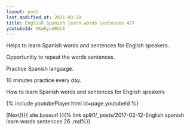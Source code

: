 ```yaml
---
layout: post
last_modified_at: 2021-03-29
title: English Spanish learn words sentences 427 
youtubeId: AKwEyudRdsE
---
```

 
 
Helps to learn Spanish words and sentences for English speakers.

Opportunitiy to repeat the words sentences. 

Practice Spanish language. 
 
10 minutes practice every day. 
 
How to learn Spanish words and sentences for English speakers 
 
{% include youtubePlayer.html id=page.youtubeId %}
 
 
[Next]({{ site.baseurl }}{% link  split1/_posts/2017-02-12-English spanish learn words sentences 26 .md%})
 
